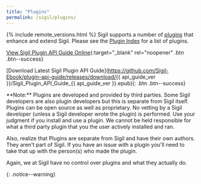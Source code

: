 ```yaml
---
title: "Plugins"
permalink: /sigil/plugins/
---
```


{% include remote_versions.html %}
Sigil supports a number of [plugins](https://www.mobileread.com/forums/forumdisplay.php?f=268) that enhance and extend Sigil. Please see the [Plugin Index](https://www.mobileread.com/forums/showthread.php?t=247431) for a list of plugins.

[View Sigil Plugin API Guide Online](https://sigil-ebook.com/plugin-api-guide){:target="_blank" rel="noopener" .btn .btn--success}

[Download Latest Sigil Plugin API Guide](https://github.com/Sigil-Ebook/plugin-api-guide/releases/download/{{ api_guide_ver }}/Sigil_Plugin_API_Guide_{{ api_guide_ver }}.epub){: .btn .btn--success}

<div markdown="1">
**Note:** Plugins are developed and provided by third parties. Some Sigil developers are also plugin developers but this is separate from Sigil itself. Plugins can be open source as well as proprietary. No vetting by a Sigil developer (unless a Sigil developer wrote the plugin) is performed. Use your judgment if you install and use a plugin. We cannot be held responsible for what a third party plugin that you the user actively installed and ran.

Also, realize that Plugins are separate from Sigil and have their own authors. They aren't part of Sigil. If you have an issue with a plugin you'll need to take that up with the person(s) who made the plugin.

Again, we at Sigil have no control over plugins and what they actually do.
</div>
{: .notice--warning}
